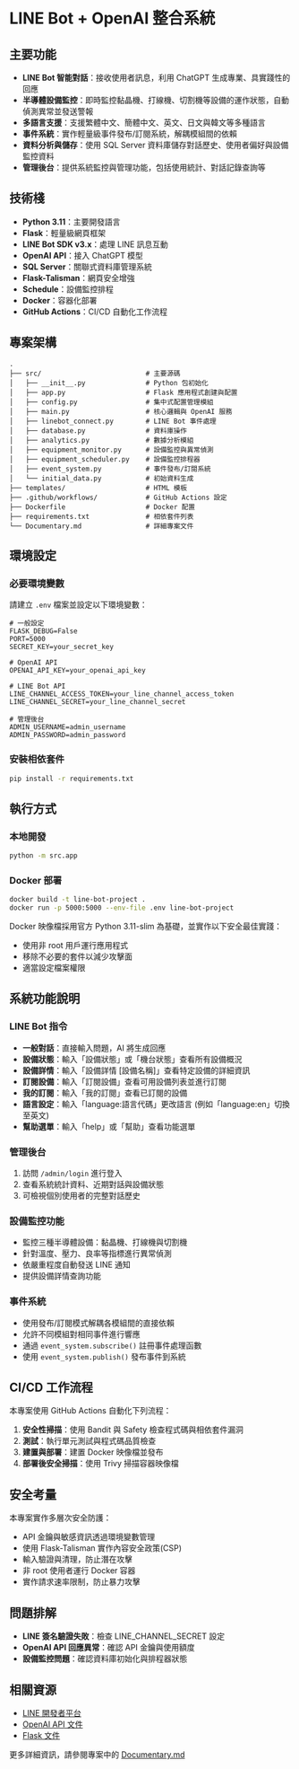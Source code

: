 # LINE Bot + OpenAI 整合系統

## 主要功能

- **LINE Bot 智能對話**：接收使用者訊息，利用 ChatGPT 生成專業、具實踐性的回應
- **半導體設備監控**：即時監控黏晶機、打線機、切割機等設備的運作狀態，自動偵測異常並發送警報
- **多語言支援**：支援繁體中文、簡體中文、英文、日文與韓文等多種語言
- **事件系統**：實作輕量級事件發布/訂閱系統，解耦模組間的依賴
- **資料分析與儲存**：使用 SQL Server 資料庫儲存對話歷史、使用者偏好與設備監控資料
- **管理後台**：提供系統監控與管理功能，包括使用統計、對話記錄查詢等

## 技術棧

- **Python 3.11**：主要開發語言
- **Flask**：輕量級網頁框架
- **LINE Bot SDK v3.x**：處理 LINE 訊息互動
- **OpenAI API**：接入 ChatGPT 模型
- **SQL Server**：關聯式資料庫管理系統
- **Flask-Talisman**：網頁安全增強
- **Schedule**：設備監控排程
- **Docker**：容器化部署
- **GitHub Actions**：CI/CD 自動化工作流程

## 專案架構

```
.
├── src/                          # 主要源碼
│   ├── __init__.py               # Python 包初始化
│   ├── app.py                    # Flask 應用程式創建與配置
│   ├── config.py                 # 集中式配置管理模組
│   ├── main.py                   # 核心邏輯與 OpenAI 服務
│   ├── linebot_connect.py        # LINE Bot 事件處理
│   ├── database.py               # 資料庫操作
│   ├── analytics.py              # 數據分析模組
│   ├── equipment_monitor.py      # 設備監控與異常偵測
│   ├── equipment_scheduler.py    # 設備監控排程器
│   ├── event_system.py           # 事件發布/訂閱系統
│   └── initial_data.py           # 初始資料生成
├── templates/                    # HTML 模板
├── .github/workflows/            # GitHub Actions 設定
├── Dockerfile                    # Docker 配置
├── requirements.txt              # 相依套件列表
└── Documentary.md                # 詳細專案文件
```

## 環境設定

### 必要環境變數

請建立 `.env` 檔案並設定以下環境變數：

```
# 一般設定
FLASK_DEBUG=False
PORT=5000
SECRET_KEY=your_secret_key

# OpenAI API
OPENAI_API_KEY=your_openai_api_key

# LINE Bot API
LINE_CHANNEL_ACCESS_TOKEN=your_line_channel_access_token
LINE_CHANNEL_SECRET=your_line_channel_secret

# 管理後台
ADMIN_USERNAME=admin_username
ADMIN_PASSWORD=admin_password
```

### 安裝相依套件

```bash
pip install -r requirements.txt
```

## 執行方式

### 本地開發

```bash
python -m src.app
```

### Docker 部署

```bash
docker build -t line-bot-project .
docker run -p 5000:5000 --env-file .env line-bot-project
```

Docker 映像檔採用官方 Python 3.11-slim 為基礎，並實作以下安全最佳實踐：
- 使用非 root 用戶運行應用程式
- 移除不必要的套件以減少攻擊面
- 適當設定檔案權限

## 系統功能說明

### LINE Bot 指令

- **一般對話**：直接輸入問題，AI 將生成回應
- **設備狀態**：輸入「設備狀態」或「機台狀態」查看所有設備概況
- **設備詳情**：輸入「設備詳情 [設備名稱]」查看特定設備的詳細資訊
- **訂閱設備**：輸入「訂閱設備」查看可用設備列表並進行訂閱
- **我的訂閱**：輸入「我的訂閱」查看已訂閱的設備
- **語言設定**：輸入「language:語言代碼」更改語言 (例如「language:en」切換至英文)
- **幫助選單**：輸入「help」或「幫助」查看功能選單

### 管理後台

1. 訪問 `/admin/login` 進行登入
2. 查看系統統計資料、近期對話與設備狀態
3. 可檢視個別使用者的完整對話歷史

### 設備監控功能

- 監控三種半導體設備：黏晶機、打線機與切割機
- 針對溫度、壓力、良率等指標進行異常偵測
- 依嚴重程度自動發送 LINE 通知
- 提供設備詳情查詢功能

### 事件系統

- 使用發布/訂閱模式解耦各模組間的直接依賴
- 允許不同模組對相同事件進行響應
- 通過 `event_system.subscribe()` 註冊事件處理函數
- 使用 `event_system.publish()` 發布事件到系統

## CI/CD 工作流程

本專案使用 GitHub Actions 自動化下列流程：

1. **安全性掃描**：使用 Bandit 與 Safety 檢查程式碼與相依套件漏洞
2. **測試**：執行單元測試與程式碼品質檢查
3. **建置與部署**：建置 Docker 映像檔並發布
4. **部署後安全掃描**：使用 Trivy 掃描容器映像檔

## 安全考量

本專案實作多層次安全防護：

- API 金鑰與敏感資訊透過環境變數管理
- 使用 Flask-Talisman 實作內容安全政策(CSP)
- 輸入驗證與清理，防止潛在攻擊
- 非 root 使用者運行 Docker 容器
- 實作請求速率限制，防止暴力攻擊

## 問題排解

- **LINE 簽名驗證失敗**：檢查 LINE_CHANNEL_SECRET 設定
- **OpenAI API 回應異常**：確認 API 金鑰與使用額度
- **設備監控問題**：確認資料庫初始化與排程器狀態

## 相關資源

- [LINE 開發者平台](https://developers.line.biz/zh-hant/)
- [OpenAI API 文件](https://platform.openai.com/docs/)
- [Flask 文件](https://flask.palletsprojects.com/)

更多詳細資訊，請參閱專案中的 [Documentary.md](Documentary.md)
